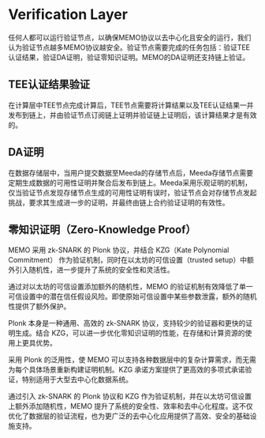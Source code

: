 # Verification Layer

任何人都可以运行验证节点，以确保MEMO协议以去中心化且安全的运行，我们认为验证节点越多MEMO协议越安全。验证节点需要完成的任务包括：验证TEE认证结果，验证DA证明，验证零知识证明。MEMO的DA证明还支持链上验证。

## TEE认证结果验证

在计算层中TEE节点完成计算后，TEE节点需要将计算结果以及TEE认证结果一并发布到链上，并由验证节点订阅链上证明并验证链上证明后，该计算结果才是有效的。

## DA证明

在数据存储层中，当用户提交数据至Meeda的存储节点后，Meeda存储节点需要定期生成数据的可用性证明并聚合后发布到链上。Meeda采用乐观证明的机制，仅当验证节点发现存储节点生成的可用性证明有误时，验证节点会对存储节点发起挑战，要求其生成进一步的证明，并最终由链上合约验证证明的有效性。

## 零知识证明（Zero-Knowledge Proof）

MEMO 采用 zk-SNARK 的 Plonk 协议，并结合 KZG（Kate Polynomial Commitment） 作为验证机制，同时在以太坊的可信设置（trusted setup）中额外引入随机性，进一步提升了系统的安全性和灵活性。

通过对以太坊的可信设置添加额外的随机性，MEMO 的验证机制有效降低了单一可信设置中的潜在信任假设风险。即使原始可信设置中某些参数泄露，额外的随机性提供了额外保护。

Plonk 本身是一种通用、高效的 zk-SNARK 协议，支持较少的验证器和更快的证明生成。结合 KZG，可以进一步优化零知识证明的性能，在存储和计算资源的使用上更具优势。

采用 Plonk 的泛用性，使 MEMO 可以支持各种数据层中的复杂计算需求，而无需为每个具体场景重新构建证明机制。KZG 承诺方案提供了更高效的多项式承诺验证，特别适用于大型去中心化数据系统。

通过引入 zk-SNARK 的 Plonk 协议和 KZG 作为验证机制，并在以太坊可信设置上额外添加随机性，MEMO 提升了系统的安全性、效率和去中心化程度。这不仅优化了数据层的验证流程，也为更广泛的去中心化应用提供了高效、安全的基础设施支持。
